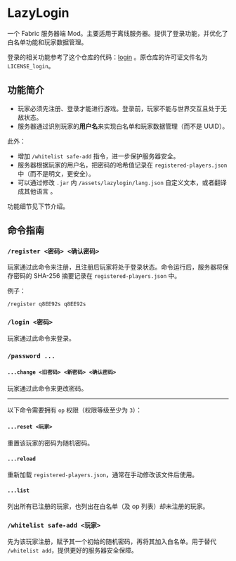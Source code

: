 # LazyLogin

一个 Fabric 服务器端 Mod。主要适用于离线服务器。提供了登录功能，并优化了白名单功能和玩家数据管理。

登录的相关功能参考了这个仓库的代码：[login](https://github.com/Londiuh/login) 。原仓库的许可证文件名为 `LICENSE_login`。

## 功能简介

- 玩家必须先注册、登录才能进行游戏。登录前，玩家不能与世界交互且处于无敌状态。
- 服务器通过识别玩家的**用户名**来实现白名单和玩家数据管理（而不是 UUID）。

此外：

- 增加 `/whitelist safe-add` 指令，进一步保护服务器安全。
- 服务器根据玩家的用户名，把密码的哈希值记录在 `registered-players.json` 中（而不是明文，更安全）。
- 可以通过修改 `.jar` 内 `/assets/lazylogin/lang.json` 自定义文本，或者翻译成其他语言 。

功能细节见下节介绍。

## 命令指南

### `/register <密码> <确认密码>`

玩家通过此命令来注册，且注册后玩家将处于登录状态。命令运行后，服务器将保存密码的 SHA-256 摘要记录在 `registered-players.json` 中。

例子：
```
/register q8EE92s q8EE92s
```



### `/login <密码>`

玩家通过此命令来登录。



### `/password ...`

#### `...change <旧密码> <新密码> <确认密码>`

玩家通过此命令来更改密码。

---

以下命令需要拥有 `op` 权限（权限等级至少为 `3`）：

#### `...reset <玩家>`

重置该玩家的密码为随机密码。

#### `...reload`

重新加载 `registered-players.json`，通常在手动修改该文件后使用。

####  `...list`

列出所有已注册的玩家，也列出在白名单（及 op 列表）却未注册的玩家。



### `/whitelist safe-add <玩家>`

先为该玩家注册，赋予其一个初始的随机密码，再将其加入白名单。用于替代 `/whitelist add`，提供更好的服务器安全保障。